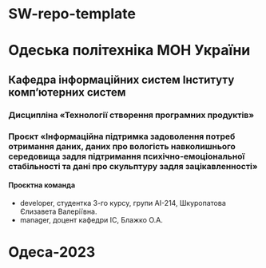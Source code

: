 # SW-repo-template
# Одеська політехніка МОН України 
## Кафедра інформаційних систем Інституту комп’ютерних систем
### Дисципліна «Технології створення програмних продуктів» 
### Проєкт «Інформаційна підтримка задоволення потреб отримання даних, даних про вологість навколишнього середовища задля підтримання психічно-емоціональної стабільності та дані про скульптуру задля зацікавленності» 
#### Проєктна команда
- developer, студентка 3-го курсу, групи АІ-214, Шкуропатова Єлизавета Валеріївна.
- manager, доцент кафедри ІС, Блажко О.А.
# Одеса-2023
